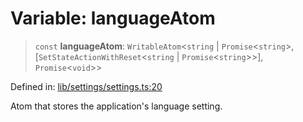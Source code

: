 # Variable: languageAtom

> `const` **languageAtom**: `WritableAtom`\<`string` \| `Promise`\<`string`\>, \[`SetStateActionWithReset`\<`string` \| `Promise`\<`string`\>\>\], `Promise`\<`void`\>\>

Defined in: [lib/settings/settings.ts:20](https://github.com/aldesgroup/goaldn/blob/6a7943d02984b1a6b41d76a3a483a1484b644076/lib/settings/settings.ts#L20)

Atom that stores the application's language setting.
